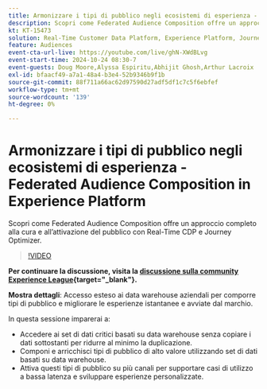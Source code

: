 ```yaml
---
title: Armonizzare i tipi di pubblico negli ecosistemi di esperienza - Federated Audience Composition in Experience Platform
description: Scopri come Federated Audience Composition offre un approccio completo alla cura e all’attivazione del pubblico con Real-Time CDP e Journey Optimizer.
kt: KT-15473
solution: Real-Time Customer Data Platform, Experience Platform, Journey Optimizer
feature: Audiences
event-cta-url-live: https://youtube.com/live/ghN-XWdBLvg
event-start-time: 2024-10-24 08:30-7
event-guests: Doug Moore,Alyssa Espiritu,Abhijit Ghosh,Arthur Lacroix
exl-id: bfaacf49-a7a1-48a4-b3e4-52b9346b9f1b
source-git-commit: 88f711a66ac62d97590d27adf5df1c7c5f6ebfef
workflow-type: tm+mt
source-wordcount: '139'
ht-degree: 0%

---
```


# Armonizzare i tipi di pubblico negli ecosistemi di esperienza - Federated Audience Composition in Experience Platform

Scopri come Federated Audience Composition offre un approccio completo alla cura e all’attivazione del pubblico con Real-Time CDP e Journey Optimizer.

>[!VIDEO](https://video.tv.adobe.com/v/3436457/?quality=12&learn=on)

**Per continuare la discussione, visita la [discussione sulla community Experience League](https://experienceleaguecommunities.adobe.com/t5/adobe-experience-platform/adobe-experience-league-live-harmonize-audiences-in-experience/m-p/718976#M636){target="_blank"}.**

**Mostra dettagli**:
Accesso esteso ai data warehouse aziendali per comporre tipi di pubblico e migliorare le esperienze istantanee e avviate dal marchio.

In questa sessione imparerai a:

* Accedere ai set di dati critici basati su data warehouse senza copiare i dati sottostanti per ridurre al minimo la duplicazione.
* Componi e arricchisci tipi di pubblico di alto valore utilizzando set di dati basati su data warehouse.
* Attiva questi tipi di pubblico su più canali per supportare casi di utilizzo a bassa latenza e sviluppare esperienze personalizzate.
